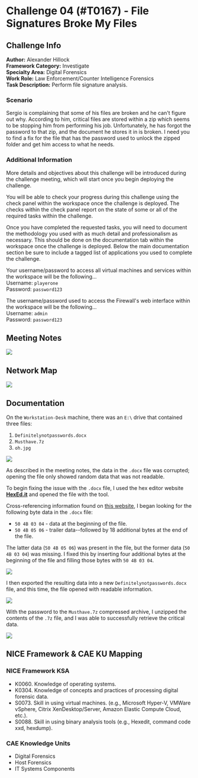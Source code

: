 # Challenge 04 (#T0167) - File Signatures Broke My Files

## Challenge Info
**Author:** Alexander Hillock<br>
**Framework Category:** Investigate<br>
**Specialty Area:** Digital Forensics<br>
**Work Role:** Law Enforcement/Counter Intelligence Forensics<br>
**Task Description:** Perform file signature analysis.

### Scenario
Sergio is complaining that some of his files are broken and he can't figure out why. According to him, critical files are stored within a zip which seems to be stopping him from performing his job. Unfortunately, he has forgot the password to that zip, and the document he stores it in is broken. I need you to find a fix for the file that has the password used to unlock the zipped folder and get him access to what he needs.

### Additional Information
More details and objectives about this challenge will be introduced during the challenge meeting, which will start once you begin deploying the challenge.

You will be able to check your progress during this challenge using the check panel within the workspace once the challenge is deployed. The checks within the check panel report on the state of some or all of the required tasks within the challenge.

Once you have completed the requested tasks, you will need to document the methodology you used with as much detail and professionalism as necessary. This should be done on the documentation tab within the workspace once the challenge is deployed. Below the main documentation section be sure to include a tagged list of applications you used to complete the challenge.

Your username/password to access all virtual machines and services within the workspace will be the following...<br>
Username: `playerone`<br>
Password: `password123`

The username/password used to access the Firewall's web interface within the workspace will be the following...<br>
Username: `admin`<br>
Password: `password123`

## Meeting Notes
![](../images/challenge04/meeting_notes.png)

## Network Map
![](../images/challenge04/OM2-map.jpg)

## Documentation
On the `Workstation-Desk` machine, there was an `E:\` drive that contained three files:

1. `Definitelynotpasswords.docx`
2. `Musthave.7z`
3. `oh.jpg`

![](../images/challenge04/flashdrive.png)

As described in the meeting notes, the data in the `.docx` file was corrupted; opening the file only showed random data that was not readable.

To begin fixing the issue with the `.docx` file, I used the hex editor website **[HexEd.it](https://hexed.it)** and opened the file with the tool.

Cross-referencing information found on [this website](https://www.garykessler.net/library/file_sigs.html), I began looking for the following byte data in the `.docx` file:


- `50 4B 03 04` - data at the beginning of the file.
- `50 4B 05 06` - trailer data--followed by 18 additional bytes at the end of the file.

The latter data (`50 4B 05 06`) was present in the file, but the former data (`50 4B 03 04`) was missing. I fixed this by inserting four additional bytes at the beginning of the file and filling those bytes with `50 4B 03 04`.


![](../images/challenge04/insert_bytes.png)

I then exported the resulting data into a new `Definitelynotpasswords.docx` file, and this time, the file opened with readable information.

![](../images/challenge04/opened_doc.png)

With the password to the `Musthave.7z` compressed archive, I unzipped the contents of the `.7z` file, and I was able to successfully retrieve the critical data.

![](../images/challenge04/unzipped_files.png)

## NICE Framework & CAE KU Mapping

### NICE Framework KSA

* K0060. Knowledge of operating systems.
* K0304. Knowledge of concepts and practices of processing digital forensic data.
* S0073. Skill in using virtual machines. (e.g., Microsoft Hyper-V, VMWare vSphere, Citrix XenDesktop/Server, Amazon Elastic Compute Cloud, etc.).
* S0088. Skill in using binary analysis tools (e.g., Hexedit, command code xxd, hexdump).

### CAE Knowledge Units

* Digital Forensics
* Host Forensics
* IT Systems Components
